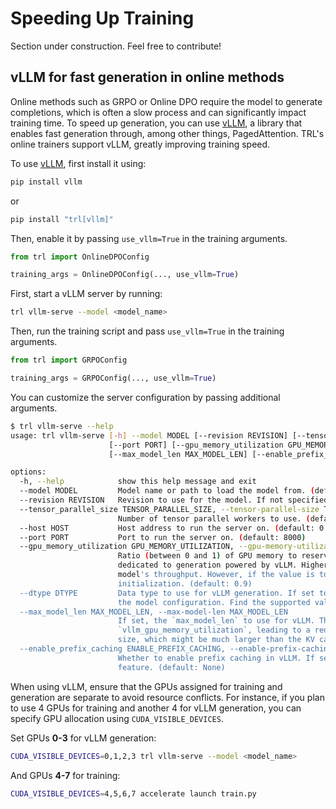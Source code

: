 # Speeding Up Training

<Tip warning={true}>

Section under construction. Feel free to contribute!

</Tip>

## vLLM for fast generation in online methods

Online methods such as GRPO or Online DPO require the model to generate completions, which is often a slow process and can significantly impact training time.
To speed up generation, you can use [vLLM](https://github.com/vllm-project/vllm), a library that enables fast generation through, among other things, PagedAttention. TRL's online trainers support vLLM, greatly improving training speed.

To use [vLLM](https://github.com/vllm-project/vllm), first install it using:

```bash
pip install vllm
```

or 

```bash
pip install "trl[vllm]"
```

<hfoptions id="vllm examples">
<hfoption id="Online DPO">

Then, enable it by passing `use_vllm=True` in the training arguments.

```python
from trl import OnlineDPOConfig

training_args = OnlineDPOConfig(..., use_vllm=True)
```

</hfoption>
<hfoption id="GRPO">

First, start a vLLM server by running:

```bash
trl vllm-serve --model <model_name>
```

Then, run the training script and pass `use_vllm=True` in the training arguments.

```python
from trl import GRPOConfig

training_args = GRPOConfig(..., use_vllm=True)
```

You can customize the server configuration by passing additional arguments.

```sh
$ trl vllm-serve --help
usage: trl vllm-serve [-h] --model MODEL [--revision REVISION] [--tensor_parallel_size TENSOR_PARALLEL_SIZE] [--host HOST]
                      [--port PORT] [--gpu_memory_utilization GPU_MEMORY_UTILIZATION] [--dtype DTYPE]
                      [--max_model_len MAX_MODEL_LEN] [--enable_prefix_caching ENABLE_PREFIX_CACHING]

options:
  -h, --help            show this help message and exit
  --model MODEL         Model name or path to load the model from. (default: None)
  --revision REVISION   Revision to use for the model. If not specified, the default branch will be used. (default: None)
  --tensor_parallel_size TENSOR_PARALLEL_SIZE, --tensor-parallel-size TENSOR_PARALLEL_SIZE
                        Number of tensor parallel workers to use. (default: 1)
  --host HOST           Host address to run the server on. (default: 0.0.0.0)
  --port PORT           Port to run the server on. (default: 8000)
  --gpu_memory_utilization GPU_MEMORY_UTILIZATION, --gpu-memory-utilization GPU_MEMORY_UTILIZATION
                        Ratio (between 0 and 1) of GPU memory to reserve for the model weights, activations, and KV cache on the device
                        dedicated to generation powered by vLLM. Higher values will increase the KV cache size and thus improve the
                        model's throughput. However, if the value is too high, it may cause out-of-memory (OOM) errors during
                        initialization. (default: 0.9)
  --dtype DTYPE         Data type to use for vLLM generation. If set to 'auto', the data type will be automatically determined based on
                        the model configuration. Find the supported values in the vLLM documentation. (default: auto)
  --max_model_len MAX_MODEL_LEN, --max-model-len MAX_MODEL_LEN
                        If set, the `max_model_len` to use for vLLM. This could be useful when running with reduced
                        `vllm_gpu_memory_utilization`, leading to a reduced KV cache size. If not set, vLLM will use the model context
                        size, which might be much larger than the KV cache, leading to inefficiencies. (default: None)
  --enable_prefix_caching ENABLE_PREFIX_CACHING, --enable-prefix-caching ENABLE_PREFIX_CACHING
                        Whether to enable prefix caching in vLLM. If set to `True`, ensure that the model and the hardware support this
                        feature. (default: None)
```

<Tip warning={true}>

When using vLLM, ensure that the GPUs assigned for training and generation are separate to avoid resource conflicts. For instance, if you plan to use 4 GPUs for training and another 4 for vLLM generation, you can specify GPU allocation using `CUDA_VISIBLE_DEVICES`.  

Set GPUs **0-3** for vLLM generation:  
```sh
CUDA_VISIBLE_DEVICES=0,1,2,3 trl vllm-serve --model <model_name>
```  

And GPUs **4-7** for training:  
```sh
CUDA_VISIBLE_DEVICES=4,5,6,7 accelerate launch train.py
```  

</Tip>


</hfoption>
</hfoptions>
